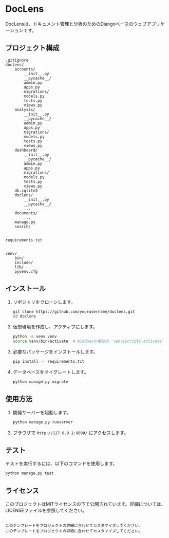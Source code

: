 # DocLens

DocLensは、ドキュメント管理と分析のためのDjangoベースのウェブアプリケーションです。

## プロジェクト構成

```
.gitignore
doclens/
	accounts/
		__init__.py
		__pycache__/
		admin.py
		apps.py
		migrations/
		models.py
		tests.py
		views.py
	analysis/
		__init__.py
		__pycache__/
		admin.py
		apps.py
		migrations/
		models.py
		tests.py
		views.py
	dashboard/
		__init__.py
		__pycache__/
		admin.py
		apps.py
		migrations/
		models.py
		tests.py
		views.py
	db.sqlite3
	doclens/
		__init__.py
		__pycache__/
		...
	documents/
		...
	manage.py
	search/


requirements.txt


venv/
	bin/
	include/
	lib/
	pyvenv.cfg
```

## インストール

1. リポジトリをクローンします。

    ```sh
    git clone https://github.com/yourusername/doclens.git
    cd doclens
    ```

2. 仮想環境を作成し、アクティブにします。

    ```sh
    python -m venv venv
    source venv/bin/activate  # Windowsの場合は `venv\Scripts\activate`
    ```

3. 必要なパッケージをインストールします。

    ```sh
    pip install -r requirements.txt
    ```

4. データベースをマイグレートします。

    ```sh
    python manage.py migrate
    ```

## 使用方法

1. 開発サーバーを起動します。

    ```sh
    python manage.py runserver
    ```

2. ブラウザで `http://127.0.0.1:8000/` にアクセスします。

## テスト

テストを実行するには、以下のコマンドを使用します。

```sh
python manage.py test
```

## ライセンス

このプロジェクトはMITライセンスの下で公開されています。詳細については、LICENSEファイルを参照してください。
```

このテンプレートをプロジェクトの詳細に合わせてカスタマイズしてください。
このテンプレートをプロジェクトの詳細に合わせてカスタマイズしてください。
